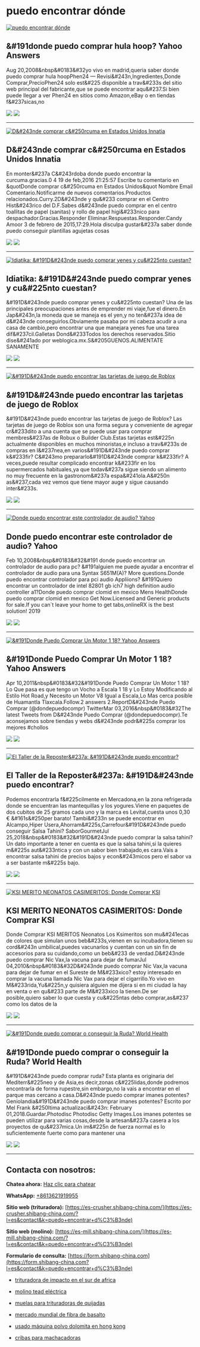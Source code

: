 # puedo encontrar dónde

<a href="https://swt.shibang-china.com/?l=es&img&k=puedo+encontrar+d%C3%B3nde" target="_blank">![puedo encontrar dónde](http://static.shibang-china.com/all-800x300/873.jpg)</a>

## &#191donde puedo comprar hula hoop? Yahoo Answers
Aug 20,2008&nbsp&#0183&#32yo vivo en madrid,queria saber donde puedo comprar hula hoopPhen24 — Revisi&#243n,Ingredientes,Donde Comprar,PrecioPhen24 solo est&#225 disponible a trav&#233s del sitio web principal del fabricante,que se puede encontrar aqu&#237.Si bien puede llegar a ver Phen24 en sitios como Amazon,eBay o en tiendas f&#237sicas,no


<a href="https://whatsapp.shibangsoft.com/WhatsApp.php" target="_blank" title="WhatsApp">![](http://static.shibang-china.com/icon/whatsapp.png)</a> <a href="https://swt.shibang-china.com/?l=es&icon&k=puedo+encontrar+d%C3%B3nde" target="_blank">![](http://static.shibang-china.com/icon/chat-es.png)</a>

---

<a href="https://swt.shibang-china.com/?l=es&img&k=puedo+encontrar+d%C3%B3nde" target="_blank">![D&#243nde comprar c&#250rcuma en Estados Unidos Innatia](http://static.shibang-china.com/all-800x300/1303.jpg)</a>

## D&#243nde comprar c&#250rcuma en Estados Unidos Innatia
En monter&#237a C&#243rdoba donde puedo encontrar la curcuma.gracias.0 4 19 de feb,2016 21:25:57 Escribe tu comentario en &quotDonde comprar c&#250rcuma en Estados Unidos&quot Nombre Email Comentario.Notificarme de nuevos comentarios.Productos relacionados.Curry.2D&#243nde y qu&#233 comprar en el Centro Hist&#243rico del D.F.Sabes d&#243nde puedo comprar en el centro toallitas de papel (sanitas) y rollo de papel higi&#233nico para despachador.Gracias.Responder Eliminar.Respuestas.Responder.Candy Amoor 3 de febrero de 2015,17:29.Hola disculpa gustar&#237a saber donde puedo conseguir plantillas agujetas cosas


<a href="https://whatsapp.shibangsoft.com/WhatsApp.php" target="_blank" title="WhatsApp">![](http://static.shibang-china.com/icon/whatsapp.png)</a> <a href="https://swt.shibang-china.com/?l=es&icon&k=puedo+encontrar+d%C3%B3nde" target="_blank">![](http://static.shibang-china.com/icon/chat-es.png)</a>

---

<a href="https://swt.shibang-china.com/?l=es&img&k=puedo+encontrar+d%C3%B3nde" target="_blank">![Idiatika: &#191D&#243nde puedo comprar yenes y cu&#225nto cuestan?](http://static.shibang-china.com/all-800x300/483.jpg)</a>

## Idiatika: &#191D&#243nde puedo comprar yenes y cu&#225nto cuestan?
&#191D&#243nde puedo comprar yenes y cu&#225nto cuestan? Una de las principales preocupaciones antes de emprender mi viaje,fue el dinero.En Jap&#243n,la moneda que se maneja es el yen,y no ten&#237a idea de d&#243nde conseguirlos.Obviamente pasaba por mi cabeza acudir a una casa de cambio,pero encontrar una que manejara yenes fue una tarea dif&#237cil.Galletas Dond&#233Todos los derechos reservados.Sitio dise&#241ado por weblogica.mx.S&#205GUENOS.ALIMENTATE SANAMENTE


<a href="https://whatsapp.shibangsoft.com/WhatsApp.php" target="_blank" title="WhatsApp">![](http://static.shibang-china.com/icon/whatsapp.png)</a> <a href="https://swt.shibang-china.com/?l=es&icon&k=puedo+encontrar+d%C3%B3nde" target="_blank">![](http://static.shibang-china.com/icon/chat-es.png)</a>

---

<a href="https://swt.shibang-china.com/?l=es&img&k=puedo+encontrar+d%C3%B3nde" target="_blank">![&#191D&#243nde puedo encontrar las tarjetas de juego de Roblox](http://static.shibang-china.com/all-800x300/820.jpg)</a>

## &#191D&#243nde puedo encontrar las tarjetas de juego de Roblox
&#191D&#243nde puedo encontrar las tarjetas de juego de Roblox? Las tarjetas de juego de Roblox son una forma segura y conveniente de agregar cr&#233dito a una cuenta que se puede usar para comprar membres&#237as de Robux o Builder Club.Estas tarjetas est&#225n actualmente disponibles en muchos minoristas,e incluso a trav&#233s de compras en l&#237nea,en varios&#191D&#243nde puedo comprar k&#233fir? C&#243mo prepararlo&#191D&#243nde comprar k&#233fir? A veces,puede resultar complicado encontrar k&#233fir en los supermercados habituales,ya que todav&#237a sigue siendo un alimento no muy frecuente en la gastronom&#237a espa&#241ola.A&#250n as&#237,cada vez vemos que tiene mayor auge y sigue causando inter&#233s.


<a href="https://whatsapp.shibangsoft.com/WhatsApp.php" target="_blank" title="WhatsApp">![](http://static.shibang-china.com/icon/whatsapp.png)</a> <a href="https://swt.shibang-china.com/?l=es&icon&k=puedo+encontrar+d%C3%B3nde" target="_blank">![](http://static.shibang-china.com/icon/chat-es.png)</a>

---

<a href="https://swt.shibang-china.com/?l=es&img&k=puedo+encontrar+d%C3%B3nde" target="_blank">![Donde puedo encontrar este controlador de audio? Yahoo](http://static.shibang-china.com/all-800x300/409.jpg)</a>

## Donde puedo encontrar este controlador de audio? Yahoo
Feb 10,2008&nbsp&#0183&#32&#191 donde puedo encontrar un controlador de audio para pc? &#191alguien me puede ayudar a encontrar el controlador de audio para una Syntax S651M(A)? More questions.Donde puedo encontrar controlador para pci audio Appliions? &#191Quiero encontrar un controlador de intel 82801 gb ich7 high definition audio controller a1?Donde puedo comprar clomid en mexico Mens HealthDonde puedo comprar clomid en mexico Get Now.Licensed and Generic products for sale.If you can`t leave your home to get tabs,onlineRX is the best solution! 2019


<a href="https://whatsapp.shibangsoft.com/WhatsApp.php" target="_blank" title="WhatsApp">![](http://static.shibang-china.com/icon/whatsapp.png)</a> <a href="https://swt.shibang-china.com/?l=es&icon&k=puedo+encontrar+d%C3%B3nde" target="_blank">![](http://static.shibang-china.com/icon/chat-es.png)</a>

---

<a href="https://swt.shibang-china.com/?l=es&img&k=puedo+encontrar+d%C3%B3nde" target="_blank">![&#191Donde Puedo Comprar Un Motor 1 18? Yahoo Answers](http://static.shibang-china.com/all-800x300/449.jpg)</a>

## &#191Donde Puedo Comprar Un Motor 1 18? Yahoo Answers
Apr 10,2011&nbsp&#0183&#32&#191Donde Puedo Comprar Un Motor 1 18? Lo Que pasa es que tengo un Vocho a Escala 1 18 y Lo Estoy Modificando al Estilo Hot Road,y Necesito un Motor V8 Igual a Escala,Lo Mas cerca posible de Huamantla Tlaxcala.Follow.2 answers 2.ReportD&#243nde Puedo Comprar (@dondepuedocompr) TwitterMar 03,2016&nbsp&#0183&#32The latest Tweets from D&#243nde Puedo Comprar (@dondepuedocompr).Te aconsejamos sobre tiendas y webs d&#243nde podr&#225s comprar los mejores #chollos


<a href="https://whatsapp.shibangsoft.com/WhatsApp.php" target="_blank" title="WhatsApp">![](http://static.shibang-china.com/icon/whatsapp.png)</a> <a href="https://swt.shibang-china.com/?l=es&icon&k=puedo+encontrar+d%C3%B3nde" target="_blank">![](http://static.shibang-china.com/icon/chat-es.png)</a>

---

<a href="https://swt.shibang-china.com/?l=es&img&k=puedo+encontrar+d%C3%B3nde" target="_blank">![El Taller de la Reposter&#237a: &#191D&#243nde puedo encontrar?](http://static.shibang-china.com/all-800x300/1086.jpg)</a>

## El Taller de la Reposter&#237a: &#191D&#243nde puedo encontrar?
Podemos encontrarla f&#225cilmente en Mercadona,en la zona refrigerada donde se encuentran las mantequillas y los yogures.Viene en paquetes de dos cubitos de 25 gramos cada uno y la marca es Levital,cuesta unos 0,30 € &#161s&#250per barato! Tambi&#233n se puede encontrar en Alcampo,Hiper Usera,Ahorram&#225s,Carrefour&#191D&#243nde puedo conseguir Salsa Tahini? SaborGourmetJul 25,2018&nbsp&#0183&#32&#191D&#243nde puedo comprar la salsa tahini? Un dato importante a tener en cuenta es que la salsa tahini,si la quieres m&#225s aut&#233ntica y con un sabor bien trabajado,es cara.Vais a encontrar salsa tahini de precios bajos y econ&#243micos pero el sabor va a ser bastante m&#225s bajo.


<a href="https://whatsapp.shibangsoft.com/WhatsApp.php" target="_blank" title="WhatsApp">![](http://static.shibang-china.com/icon/whatsapp.png)</a> <a href="https://swt.shibang-china.com/?l=es&icon&k=puedo+encontrar+d%C3%B3nde" target="_blank">![](http://static.shibang-china.com/icon/chat-es.png)</a>

---

<a href="https://swt.shibang-china.com/?l=es&img&k=puedo+encontrar+d%C3%B3nde" target="_blank">![KSI MERITO NEONATOS CASIMERITOS: Donde Comprar KSI](http://static.shibang-china.com/all-800x300/1315.jpg)</a>

## KSI MERITO NEONATOS CASIMERITOS: Donde Comprar KSI
Donde Comprar KSI MERITOS Neonatos Los Ksimeritos son mu&#241ecas de colores que simulan unos beb&#233s,vienen en su incubadora,tienen su cord&#243n umbilical,puedes vacunarlos y cuentan con un sin fin de accesorios para su cuidando,como un beb&#233 de verdad.D&#243nde puedo comprar Nic Vax,la vacuna para dejar de fumarJul 04,2010&nbsp&#0183&#32D&#243nde puedo comprar Nic Vax,la vacuna para dejar de fumar en el Sureste de M&#233xico? estoy interesado en comprar la vacuna llamada Nic Vax para dejar el cigarrillo.Yo vivo en M&#233rida,Yu&#225n,y quisiera alguien me dijera si en mi ciudad la hay en venta o en qu&#233 parte de M&#233xico la tienen.De ser posible,quiero saber lo que cuesta y cu&#225ntas debo comprar,as&#237 como los datos de la


<a href="https://whatsapp.shibangsoft.com/WhatsApp.php" target="_blank" title="WhatsApp">![](http://static.shibang-china.com/icon/whatsapp.png)</a> <a href="https://swt.shibang-china.com/?l=es&icon&k=puedo+encontrar+d%C3%B3nde" target="_blank">![](http://static.shibang-china.com/icon/chat-es.png)</a>

---

<a href="https://swt.shibang-china.com/?l=es&img&k=puedo+encontrar+d%C3%B3nde" target="_blank">![&#191Donde puedo comprar o conseguir la Ruda? World Health](http://static.shibang-china.com/all-800x300/455.jpg)</a>

## &#191Donde puedo comprar o conseguir la Ruda? World Health
&#191D&#243nde puedo comprar ruda? Esta planta es originaria del Mediterr&#225neo y de Asia,es decir,zonas c&#225lidas,donde podremos encontrarla de forma rupestre,sin embargo,no la vais a encontrar en el parque mas cercano a casa.D&#243nde puedo comprar imanes potentes? Geniolandia&#191D&#243nde puedo comprar imanes potentes? Escrito por Mel Frank &#250ltima actualizaci&#243n: February 01,2018.Guardar.Photodisc Photodisc Getty Images.Los imanes potentes se pueden utilizar para varias cosas,desde la artesan&#237a casera a los proyectos de qu&#237mica.Un im&#225n de fuerza normal es lo suficientemente fuerte como para mantener una


<a href="https://whatsapp.shibangsoft.com/WhatsApp.php" target="_blank" title="WhatsApp">![](http://static.shibang-china.com/icon/whatsapp.png)</a> <a href="https://swt.shibang-china.com/?l=es&icon&k=puedo+encontrar+d%C3%B3nde" target="_blank">![](http://static.shibang-china.com/icon/chat-es.png)</a>

---
## Contacta con nosotros:

**Chatea ahora:** [Haz clic para chatear](https://swt.shibang-china.com?l=es&contact&k=puedo+encontrar+d%C3%B3nde)

**WhatsApp:**  [+8613621919955](https://whatsapp.shibangsoft.com/WhatsApp.php)

**Sitio web (trituradora):** [https://es-crusher.shibang-china.com/](https://es-crusher.shibang-china.com/?l=es&contact&k=puedo+encontrar+d%C3%B3nde)

**Sitio web (molino):** [https://es-mill.shibang-china.com/](https://es-mill.shibang-china.com/?l=es&contact&k=puedo+encontrar+d%C3%B3nde)

**Formulario de consulta:** [https://form.shibang-china.com](https://form.shibang-china.com?l=es&contact&k=puedo+encontrar+d%C3%B3nde)

* [trituradora de impacto en el sur de africa](../78/trituradora%20de%20impacto%20en%20el%20sur%20de%20africa.md)

* [molino tead eléctrica](../67/molino%20tead%20el%C3%A9ctrica.md)

* [muelas para trituradoras de quijadas](../80/muelas%20para%20trituradoras%20de%20quijadas.md)

* [mercado mundial de fibra de basalto](../67/mercado%20mundial%20de%20fibra%20de%20basalto.md)

* [usado máquina polvo dolomita en hong kong](../78/usado%20m%C3%A1quina%20polvo%20dolomita%20en%20hong%20kong.md)

* [cribas para machacadoras](../74/cribas%20para%20machacadoras.md)